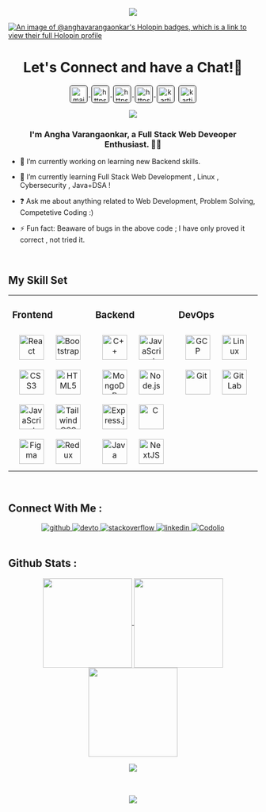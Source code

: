 <p align="center">  
  <img src="https://capsule-render.vercel.app/api?type=waving&color=gradient&text=Hello!&height=100&section=header"/>
</p>

[![An image of @anghavarangaonkar's Holopin badges, which is a link to view their full Holopin profile](https://holopin.me/anghavarangaonkar)](https://holopin.io/@anghavarangaonkar)  
  
<h1 align="center">                         
  Let's Connect and have a Chat!💬                                                                                                                                              
</h1>                                 
                                                     
</h3>                     
<p align="center" style='margin: 16px 4px 8px;'>
    <a href="mailto:anghavarangaonkar1104@gmail.com" target="blank" rel="noreferrer">
        <img align="center" src="https://www.vectorlogo.zone/logos/gmail/gmail-icon.svg" alt="mailto:kartikjain2626@gmail.com" height="30" width="30" style="background: #ffffff; border-radius: 5px; border: 1px solid #000000; margin: 0 2px; padding: 2px;" />
    </a>
    <a href="https://www.linkedin.com/in/angha16/" target="blank" rel="noreferrer">
        <img align="center" src="https://www.vectorlogo.zone/logos/linkedin/linkedin-icon.svg" alt="https://www.linkedin.com/in/kartik-jain-473ab81b2/" height="30" width="30" style="background: #ffffff; border-radius: 5px; border: 1px solid #000000; margin: 0 2px; padding: 2px;" />
    </a>
  <a href="https://github.com/angha-varangaonkar" target="blank" rel="noreferrer">
        <img align="center" src="https://www.vectorlogo.zone/logos/github/github-icon.svg" alt="https://github.com/Kartikk-26" height="30" width="30" style="background: #ffffff; border-radius: 5px; border: 1px solid #000000; margin: 0 2px; padding: 2px;" />
    </a>
  <a href="https://www.codechef.com/users/anghavarangaon" target="blank" rel="noreferrer">
        <img align="center" src="https://www.vectorlogo.zone/logos/codecademy/codecademy-icon.svg" alt="https://www.codechef.com/users/kartikjain26" height="30" width="30" style="background: #ffffff; border-radius: 5px; border: 1px solid #000000; margin: 0 2px; padding: 2px;" />
    </a>
</a>
     <a href="https://www.geeksforgeeks.org/user/anghavarangaonkar16/" target="blank"><img align="center" src="https://media.geeksforgeeks.org/wp-content/cdn-uploads/20190710102234/download3.png" alt="kartikjain26" height="30" style="background: #ffffff; border-radius: 5px; border: 1px solid #000000; margin: 0 2px; padding: 2px;" /></a>
      
</a>
     <a href="https://leetcode.com/u/Angha_Varangaonkar/" target="blank"><img align="center" src="https://upload.wikimedia.org/wikipedia/commons/1/19/LeetCode_logo_black.png" alt="kartikjain26" height="30" style="background: #ffffff; border-radius: 5px; border: 1px solid #000000; margin: 0 2px; padding: 2px;" /></a>
     </p>


<p align="center">
<img src="https://github-readme-quotes-bay.vercel.app/quote?theme=dark&font=Redressed">
</p>

### <div align="center">I'm Angha Varangaonkar, a Full Stack Web Deveoper Enthusiast. 👨‍🎓</div>  
  

- 🔭 I’m currently working on learning new Backend skills.  
  

- 🌱 I’m currently learning Full Stack Web Development , Linux , Cybersecurity , Java+DSA !
  

- ❓ Ask me about anything related to Web Development, Problem Solving, Competetive Coding :)  
  

- ⚡ Fun fact: Beaware of bugs in the above code ; I have only proved it correct , not tried it. 
  

<br/>  


## My Skill Set  
<table><tr><td valign="top" width="33%">



### Frontend  
<div align="center">  
<a href="https://reactjs.org/" target="_blank"><img style="margin: 10px" src="https://profilinator.rishav.dev/skills-assets/react-original-wordmark.svg" alt="React" height="50" /></a>  
<a href="https://getbootstrap.com/docs/3.4/javascript/" target="_blank"><img style="margin: 10px" src="https://profilinator.rishav.dev/skills-assets/bootstrap-plain.svg" alt="Bootstrap" height="50" /></a>  
<a href="https://www.w3schools.com/css/" target="_blank"><img style="margin: 10px" src="https://profilinator.rishav.dev/skills-assets/css3-original-wordmark.svg" alt="CSS3" height="50" /></a>  
<a href="https://en.wikipedia.org/wiki/HTML5" target="_blank"><img style="margin: 10px" src="https://profilinator.rishav.dev/skills-assets/html5-original-wordmark.svg" alt="HTML5" height="50" /></a>  
<a href="https://www.javascript.com/" target="_blank"><img style="margin: 10px" src="https://profilinator.rishav.dev/skills-assets/javascript-original.svg" alt="JavaScript" height="50" /></a>  
<a href="https://www.tailwindcss.com/" target="_blank"><img style="margin: 10px" src="https://profilinator.rishav.dev/skills-assets/tailwindcss.svg" alt="Tailwind CSS" height="50" /></a>  
<a href="https://www.figma.com/" target="_blank"><img style="margin: 10px" src="https://profilinator.rishav.dev/skills-assets/figma-icon.svg" alt="Figma" height="50" /></a>  
<a href="https://redux.js.org/" target="_blank"><img style="margin: 10px" src="https://profilinator.rishav.dev/skills-assets/redux-original.svg" alt="Redux" height="50" /></a>  
</div>

</td><td valign="top" width="33%">



### Backend  
<div align="center">  
<a href="https://www.cplusplus.com/" target="_blank"><img style="margin: 10px" src="https://profilinator.rishav.dev/skills-assets/cplusplus-original.svg" alt="C++" height="50" /></a>  
<a href="https://www.javascript.com/" target="_blank"><img style="margin: 10px" src="https://profilinator.rishav.dev/skills-assets/javascript-original.svg" alt="JavaScript" height="50" /></a>  
<a href="https://www.mongodb.com/" target="_blank"><img style="margin: 10px" src="https://profilinator.rishav.dev/skills-assets/mongodb-original-wordmark.svg" alt="MongoDB" height="50" /></a>  
<a href="https://nodejs.org/" target="_blank"><img style="margin: 10px" src="https://profilinator.rishav.dev/skills-assets/nodejs-original-wordmark.svg" alt="Node.js" height="50" /></a>  
<a href="https://expressjs.com/" target="_blank"><img style="margin: 10px" src="https://profilinator.rishav.dev/skills-assets/express-original-wordmark.svg" alt="Express.js" height="50" /></a>  
<a href="https://www.cprogramming.com/" target="_blank"><img style="margin: 10px" src="https://profilinator.rishav.dev/skills-assets/c-original.svg" alt="C" height="50" /></a>  
<a href="https://www.java.com/" target="_blank"><img style="margin: 10px" src="https://profilinator.rishav.dev/skills-assets/java-original-wordmark.svg" alt="Java" height="50" /></a>  
<a href="https://nextjs.org/" target="_blank"><img style="margin: 10px" src="https://profilinator.rishav.dev/skills-assets/nextjs.png" alt="NextJS" height="50" /></a>  
</div>

</td><td valign="top" width="33%">



### DevOps  
<div align="center">  
<a href="https://cloud.google.com/" target="_blank"><img style="margin: 10px" src="https://profilinator.rishav.dev/skills-assets/google_cloud-icon.svg" alt="GCP" height="50" /></a>  
<a href="https://www.linux.org/" target="_blank"><img style="margin: 10px" src="https://profilinator.rishav.dev/skills-assets/linux-original.svg" alt="Linux" height="50" /></a>  
<a href="https://github.com/" target="_blank"><img style="margin: 10px" src="https://profilinator.rishav.dev/skills-assets/git-scm-icon.svg" alt="Git" height="50" /></a>   
<a href="https://about.gitlab.com/" target="_blank"><img style="margin: 10px" src="https://profilinator.rishav.dev/skills-assets/gitlab.svg" alt="GitLab" height="50" /></a>  
</div>

</td></tr></table>  

<br/>  

## Connect With Me :   
<div align="center">
<a href="https://github.com/angha-varangaonkar" target="_blank">
<img src=https://img.shields.io/badge/github-%2324292e.svg?&style=for-the-badge&logo=github&logoColor=white alt=github style="margin-bottom: 5px;" />
</a>
<a href="https://dev.to/angha_varangaonkar_" target="_blank">
<img src=https://img.shields.io/badge/dev.to-%2308090A.svg?&style=for-the-badge&logo=dev.to&logoColor=white alt=devto style="margin-bottom: 5px;" />
</a>
<a href="https://stackoverflow.com/users/26817053/angha-varangaonkar" target="_blank">
<img src=https://img.shields.io/badge/stackoverflow-%23F28032.svg?&style=for-the-badge&logo=stackoverflow&logoColor=white alt=stackoverflow style="margin-bottom: 5px;" />
</a>
<a href="https://www.linkedin.com/in/angha16/" target="_blank">
<img src=https://img.shields.io/badge/linkedin-%231E77B5.svg?&style=for-the-badge&logo=linkedin&logoColor=white alt=linkedin style="margin-bottom: 5px;" />
</a>
<a href="https://codolio.com/profile/angha17" target="_blank">
<img src=https://img.shields.io/badge/codolio-%23000000.svg?&style=for-the-badge&logo=codio&logoColor=white alt=Codolio style="margin-bottom: 5px;" />
</a>
  
</div>  
  

<br/> 

## Github Stats :

<a href="https://github.com/angha-varangaonkar">
  <a href="https://git.io/streak-stats">
  <p align="center"><img height="180em" align="center" src="https://github-readme-stats.vercel.app/api?username=angha-varangaonkar&theme=highcontrast&show_icons=true" />
  <img height="180em" align="center" src="https://github-readme-stats.vercel.app/api/top-langs/?username=angha-varangaonkar&theme=highcontrast&layout=donut&show_icons=true" />
  <img height="180em" src="https://streak-stats.demolab.com/?user=angha-varangaonkar&theme=highcontrast&show_icns=true" /></a></p>
  <p align="center">
  <img align="center" src="https://github-readme-activity-graph.vercel.app/graph?username=angha-varangaonkar&bg_color=000000&color=ffffff&line=e5f231&point=e4950c&area=true&show_icons=true)](https://github.com/ashutosh00710/github-readme-activity-graph" /></p>

<br/> 

<br/>  

<div align="center">
<img src="https://komarev.com/ghpvc/?username=angha-varangaonkar&&style=flat-square" align="center" />
</div>  
  

<br/>  
